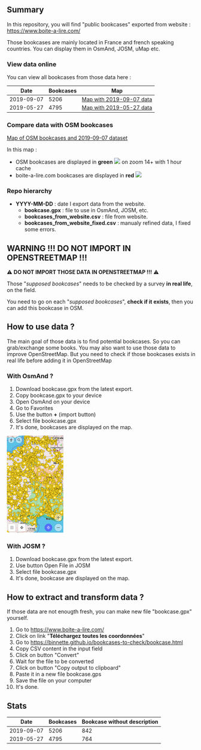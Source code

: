 ## Summary
In this repository, you will find "public bookcases" exported from website : https://www.boite-a-lire.com/

Those bookcases are mainly located in France and french speaking countries. You can display them in OsmAnd, JOSM, uMap etc.

### View data online
You can view all bookcases from those data here : 

|Date      |Bookcases|Map                                       |
|----------|---------|------------------------------------------|
|2019-09-07|5206     |[Map with 2019-09-07 data](https://umap.openstreetmap.fr/fr/map/public-bookcases_362282#6/46.606/3.889)|
|2019-05-27|4795     |[Map with 2019-05-27 data](https://umap.openstreetmap.fr/fr/map/2019-05-27-public-bookcases_362245#6/46.606/3.889)|

### Compare data with OSM bookcases

[Map of OSM bookcases and 2019-09-07 dataset](https://umap.openstreetmap.fr/fr/map/osm-bookcases-and-boite-a-lire_362287#15/45.2010/5.7389)

In this map :
- OSM bookcases are displayed in **green** ![](https://placehold.it/12/32CD32/000000?text=+) on zoom 14+ with 1 hour cache
- boite-a-lire.com bookcases are displayed in **red** ![](https://placehold.it/12/DC143C/000000?text=+)

### Repo hierarchy
- **YYYY-MM-DD** : date I export data from the website.
  - **bookcase.gpx** : file to use in OsmAnd, JOSM, etc.
  - **bookcases_from_website.csv** : file from website.
  - **bookcases_from_website_fixed.csv** : manualy refined data, I fixed some errors.

## WARNING !!! DO NOT IMPORT IN OPENSTREETMAP !!!

:warning: **DO NOT IMPORT THOSE DATA IN OPENSTREETMAP !!!** :warning:

Those "*supposed bookcases*" needs to be checked by a survey **in real life**, on the field.

You need to go on each "*supposed bookcases*", **check if it exists**, then you can add this bookcase in OSM.

## How to use data ?

The main goal of those data is to find potential bookcases.
So you can grab/exchange some books.
You may also want to use those data to improve OpenStreetMap.
But you need to check if those bookcases exists in real life before adding it in OpenStreetMap

### With OsmAnd ?

1. Download bookcase.gpx from the latest export.
1. Copy bookcase.gpx to your device
1. Open OsmAnd on your device
1. Go to Favorites
1. Use the button **+** (import button)
1. Select file bookcase.gpx
1. It's done, bookcases are displayed on the map.

<img alt="Bookcases in OsmAnd" src="/assets/OsmAnd.png" height="30%" width="30%">

### With JOSM ?

1. Download bookcase.gpx from the latest export.
1. Use button Open File in JOSM
1. Select file bookcase.gpx
1. It's done, bookcase are displayed on the map.

## How to extract and transform data ?

If those data are not enougth fresh, you can make new file "bookcase.gpx" yourself.

1. Go to https://www.boite-a-lire.com/
1. Click on link "**Téléchargez toutes les coordonnées**"
1. Go to https://binnette.github.io/bookcases-to-check/bookcase.html
1. Copy CSV content in the input field
1. Click on button "Convert"
1. Wait for the file to be converted
1. Click on button "Copy output to clipboard"
1. Paste it in a new file bookcase.gps
1. Save the file on your computer
1. It's done.

## Stats
|Date      |Bookcases|Bookcase without description|
|----------|---------|----------------------------|
|2019-09-07|5206     |842                         |
|2019-05-27|4795     |764                         |
